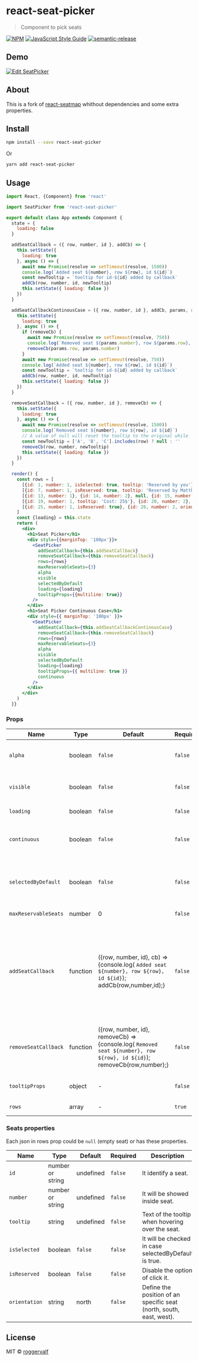 # react-seat-picker

> Component to pick seats

[![NPM](https://img.shields.io/npm/v/react-seat-picker.svg)](https://www.npmjs.com/package/react-seat-picker) [![JavaScript Style Guide](https://img.shields.io/badge/code_style-standard-brightgreen.svg)](https://standardjs.com) [![semantic-release](https://img.shields.io/badge/%20%20%F0%9F%93%A6%F0%9F%9A%80-semantic--release-e10079.svg)](https://github.com/semantic-release/semantic-release)

## Demo

<!-- This is the [Demo Page](https://roggervalf.github.io/react-seat-picker/). -->

[![Edit SeatPicker](https://codesandbox.io/static/img/play-codesandbox.svg)](https://codesandbox.io/s/nwk09p7o34?fontsize=14)

## About

This is a fork of [react-seatmap](https://www.npmjs.com/package/react-seatmap) whithout dependencies and some extra properties.

## Install

```bash
npm install --save react-seat-picker
```

Or

```bash
yarn add react-seat-picker
```

## Usage

```jsx
import React, {Component} from 'react'

import SeatPicker from 'react-seat-picker'

export default class App extends Component {
  state = {
    loading: false
  }

  addSeatCallback = ({ row, number, id }, addCb) => {
    this.setState({
      loading: true
    }, async () => {
      await new Promise(resolve => setTimeout(resolve, 1500))
      console.log(`Added seat ${number}, row ${row}, id ${id}`)
      const newTooltip = `tooltip for id-${id} added by callback`
      addCb(row, number, id, newTooltip)
      this.setState({ loading: false })
    })
  }

  addSeatCallbackContinousCase = ({ row, number, id }, addCb, params, removeCb) => {
    this.setState({
      loading: true
    }, async () => {
      if (removeCb) {
        await new Promise(resolve => setTimeout(resolve, 750))
        console.log(`Removed seat ${params.number}, row ${params.row}, id ${params.id}`)
        removeCb(params.row, params.number)
      }
      await new Promise(resolve => setTimeout(resolve, 750))
      console.log(`Added seat ${number}, row ${row}, id ${id}`)
      const newTooltip = `tooltip for id-${id} added by callback`
      addCb(row, number, id, newTooltip)
      this.setState({ loading: false })
    })
  }

  removeSeatCallback = ({ row, number, id }, removeCb) => {
    this.setState({
      loading: true
    }, async () => {
      await new Promise(resolve => setTimeout(resolve, 1500))
      console.log(`Removed seat ${number}, row ${row}, id ${id}`)
      // A value of null will reset the tooltip to the original while '' will hide the tooltip
      const newTooltip = ['A', 'B', 'C'].includes(row) ? null : ''
      removeCb(row, number, newTooltip)
      this.setState({ loading: false })
    })
  }

  render() {
    const rows = [
      [{id: 1, number: 1, isSelected: true, tooltip: 'Reserved by you'}, {id: 2, number: 2, tooltip: 'Cost: 15$'}, null, {id: 3, number: '3', isReserved: true, orientation: 'east', tooltip: 'Reserved by Rogger'}, {id: 4, number: '4', orientation: 'west'}, null, {id: 5, number: 5}, {id: 6, number: 6}],
      [{id: 7, number: 1, isReserved: true, tooltip: 'Reserved by Matthias Nadler'}, {id: 8, number: 2, isReserved: true}, null, {id: 9, number: '3', isReserved: true, orientation: 'east'}, {id: 10, number: '4', orientation: 'west'}, null, {id: 11, number: 5}, {id: 12, number: 6}],
      [{id: 13, number: 1}, {id: 14, number: 2}, null, {id: 15, number: 3, isReserved: true, orientation: 'east'}, {id: 16, number: '4', orientation: 'west'}, null, {id: 17, number: 5}, {id: 18, number: 6}],
      [{id: 19, number: 1, tooltip: 'Cost: 25$'}, {id: 20, number: 2}, null, {id: 21, number: 3, orientation: 'east'}, {id: 22, number: '4', orientation: 'west'}, null, {id: 23, number: 5}, {id: 24, number: 6}],
      [{id: 25, number: 1, isReserved: true}, {id: 26, number: 2, orientation: 'east'}, null, {id: 27, number: '3', isReserved: true}, {id: 28, number: '4', orientation: 'west'}, null,{id: 29, number: 5, tooltip: 'Cost: 11$'}, {id: 30, number: 6, isReserved: true}]
    ]
    const {loading} = this.state
    return (
      <div>
        <h1>Seat Picker</h1>
        <div style={{marginTop: '100px'}}>
          <SeatPicker
            addSeatCallback={this.addSeatCallback}
            removeSeatCallback={this.removeSeatCallback}
            rows={rows}
            maxReservableSeats={3}
            alpha
            visible
            selectedByDefault
            loading={loading}
            tooltipProps={{multiline: true}}
          />
        </div>
        <h1>Seat Picker Continuous Case</h1>
        <div style={{ marginTop: '100px' }}>
          <SeatPicker
            addSeatCallback={this.addSeatCallbackContinousCase}
            removeSeatCallback={this.removeSeatCallback}
            rows={rows}
            maxReservableSeats={3}
            alpha
            visible
            selectedByDefault
            loading={loading}
            tooltipProps={{ multiline: true }}
            continuous
          />
        </div>
      </div>
    )
  }}
```

### Props

| Name                 | Type     | Default                                                                                                                | Required | Description                                                                                                                                                                                                                          |
| -------------------- | -------- | ---------------------------------------------------------------------------------------------------------------------- | -------- | ------------------------------------------------------------------------------------------------------------------------------------------------------------------------------------------------------------------------------------ |
| `alpha`              | boolean  | `false`                                                                                                                | `false`  | Enumerate your rows using letters (`true`), otherwise using numbers (`false`).                                                                                                                                                       |
| `visible`            | boolean  | `false`                                                                                                                | `false`  | Shows the row numbers (`true`), otherwise they are hidden (`false`).                                                                                                                                                                 |
| `loading`            | boolean  | `false`                                                                                                                | `false`  | Shows a white mask on the seatpicker.                                                                                                                                                                                                |
| `continuous`         | boolean  | `false`                                                                                                                | `false`  | Allows to continue select seats while remove previos ones if you already have max reservable seats.                                                                                                                                  |
| `selectedByDefault`  | boolean  | `false`                                                                                                                | `false`  | Allow to have already selected seats (`true`), otherwise (`false`) they aren´t going to be checked by their isSelected property.                                                                                                     |
| `maxReservableSeats` | number   | 0                                                                                                                      | `false`  | Limits the number of selectable seats.                                                                                                                                                                                               |
| `addSeatCallback`    | function | ({row, number, id}, cb) => {console.log( `Added seat ${number}, row ${row}, id ${id}`); addCb(row,number,id);}         | `false`  | Should be customized as you need. Remember to use addCb(row,number,id) for accepting the selection, otherwise ommit it. For continuous case see the example where should use removeCb(day,number) for previoslyselected appointment. |
| `removeSeatCallback` | function | ({row, number, id}, removeCb) => {console.log( `Removed seat ${number}, row ${row}, id ${id}`); removeCb(row,number);} | `false`  | Should be customized as you need. Remember to use removeCb(row,number) for accepting the deselection, otherwise ommit it.                                                                                                            |
| `tooltipProps`       | object   | -                                                                                                                      | `false`  | An object with props (options) for the [react-tooltip](https://www.npmjs.com/package/react-tooltip) components.                                                                                                                      |
| `rows`               | array    | -                                                                                                                      | `true`   | Array of arrays of json. (See next section).                                                                                                                                                                                         |

### Seats properties

Each json in rows prop could be `null` (empty seat) or has these properties.

| Name          | Type             | Default   | Required | Description                                                         |
| ------------- | ---------------- | --------- | -------- | ------------------------------------------------------------------- |
| `id`          | number or string | undefined | `false`  | It identify a seat.                                                 |
| `number`      | number or string | undefined | `false`  | It will be showed inside seat.                                      |
| `tooltip`     | string           | undefined | `false`  | Text of the tooltip when hovering over the seat.                    |
| `isSelected`  | boolean          | `false`   | `false`  | It will be checked in case selectedByDefault is true.               |
| `isReserved`  | boolean          | `false`   | `false`  | Disable the option of click it.                                     |
| `orientation` | string           | north     | `false`  | Define the position of an specific seat (north, south, east, west). |

## License

MIT © [roggervalf](https://github.com/roggervalf)
